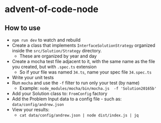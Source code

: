 # advent-of-code-node

## How to use

-   `npm run dev` to watch and rebuild
-   Create a class that implements `InterfaceSolutionStrategy` organized inside the `src/Solution/Strategy` directory.
    -   These are organized by year and day
-   Create a mocha test file adjacent to it, with the same name as the file you created, but with `.spec.ts` extension
    -   So if your file was named `34.ts`, name your spec file `34.spec.ts`
-   Write your unit tests
-   Run `mocha` and use the `-f` filter to run only your test (by name)
    -   Example: `node_modules/mocha/bin/mocha.js  -f 'Solution20165b'`
-   Add your Solution class to: `FromConfig` factory
-   Add the Problem Input data to a config file - such as: `data/config/andrew.json`
-   View your results:
    -   `cat data/config/andrew.json | node dist/index.js | jq`

